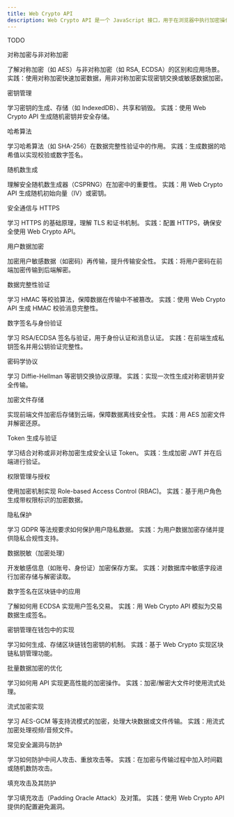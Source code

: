 ```yaml
---
title: Web Crypto API
description: Web Crypto API 是一个 JavaScript 接口，用于在浏览器中执行加密操作。
---
```


TODO

对称加密与非对称加密

了解对称加密（如 AES）与非对称加密（如 RSA, ECDSA）的区别和应用场景。
实践：使用对称加密快速加密数据，用非对称加密实现密钥交换或敏感数据加密。

密钥管理

学习密钥的生成、存储（如 IndexedDB）、共享和销毁。
实践：使用 Web Crypto API 生成随机密钥并安全存储。

哈希算法

学习哈希算法（如 SHA-256）在数据完整性验证中的作用。
实践：生成数据的哈希值以实现校验或数字签名。

随机数生成

理解安全随机数生成器（CSPRNG）在加密中的重要性。
实践：用 Web Crypto API 生成随机初始向量（IV）或密钥。

安全通信与 HTTPS

学习 HTTPS 的基础原理，理解 TLS 和证书机制。
实践：配置 HTTPS，确保安全使用 Web Crypto API。

用户数据加密

加密用户敏感数据（如密码）再传输，提升传输安全性。
实践：将用户密码在前端加密传输到后端解密。

数据完整性验证

学习 HMAC 等校验算法，保障数据在传输中不被篡改。
实践：使用 Web Crypto API 生成 HMAC 校验消息完整性。

数字签名与身份验证

学习 RSA/ECDSA 签名与验证，用于身份认证和消息认证。
实践：在前端生成私钥签名并用公钥验证完整性。

密码学协议

学习 Diffie-Hellman 等密钥交换协议原理。
实践：实现一次性生成对称密钥并安全传输。

加密文件存储

实现前端文件加密后存储到云端，保障数据离线安全性。
实践：用 AES 加密文件并解密还原。

Token 生成与验证

学习结合对称或非对称加密生成安全认证 Token。
实践：生成加密 JWT 并在后端进行验证。

权限管理与授权

使用加密机制实现 Role-based Access Control (RBAC)。
实践：基于用户角色生成带权限标识的加密数据。

隐私保护

学习 GDPR 等法规要求如何保护用户隐私数据。
实践：为用户数据加密存储并提供隐私合规性支持。

数据脱敏（加密处理）

开发敏感信息（如账号、身份证）加密保存方案。
实践：对数据库中敏感字段进行加密存储与解密读取。

数字签名在区块链中的应用

了解如何用 ECDSA 实现用户签名交易。
实践：用 Web Crypto API 模拟为交易数据生成签名。

密钥管理在钱包中的实现

学习如何生成、存储区块链钱包密钥的机制。
实践：基于 Web Crypto 实现区块链私钥管理功能。

批量数据加密的优化

学习如何用 API 实现更高性能的加密操作。
实践：加密/解密大文件时使用流式处理。

流式加密实现

学习 AES-GCM 等支持流模式的加密，处理大块数据或文件传输。
实践：用流式加密处理视频/音频文件。

常见安全漏洞与防护

学习如何防护中间人攻击、重放攻击等。
实践：在加密与传输过程中加入时间戳或随机数防攻击。

填充攻击及其防护

学习填充攻击（Padding Oracle Attack）及对策。
实践：使用 Web Crypto API 提供的配置避免漏洞。
